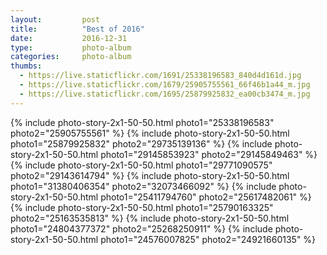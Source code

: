 ```yaml
---
layout:         post
title:          "Best of 2016"
date:           2016-12-31
type:           photo-album
categories:     photo-album
thumbs:
  - https://live.staticflickr.com/1691/25338196583_840d4d161d.jpg 
  - https://live.staticflickr.com/1679/25905755561_66f46b1a44_m.jpg
  - https://live.staticflickr.com/1695/25879925832_ea00cb3474_m.jpg
---
```


{% include photo-story-2x1-50-50.html photo1="25338196583" photo2="25905755561" %}
{% include photo-story-2x1-50-50.html photo1="25879925832" photo2="29735139136" %}
{% include photo-story-2x1-50-50.html photo1="29145853923" photo2="29145849463" %}
{% include photo-story-2x1-50-50.html photo1="29771090575" photo2="29143614794" %}
{% include photo-story-2x1-50-50.html photo1="31380406354" photo2="32073466092" %}
{% include photo-story-2x1-50-50.html photo1="25411794760" photo2="25617482061" %}
{% include photo-story-2x1-50-50.html photo1="25790163325" photo2="25163535813" %}
{% include photo-story-2x1-50-50.html photo1="24804377372" photo2="25268250911" %}
{% include photo-story-2x1-50-50.html photo1="24576007825" photo2="24921660135" %}